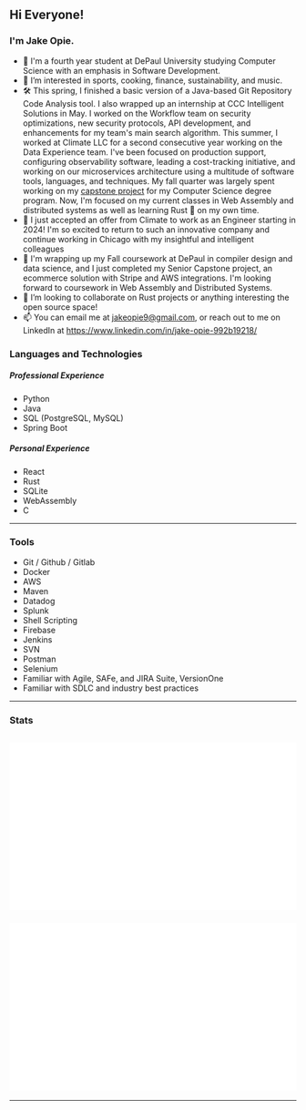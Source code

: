 ## Hi Everyone!
### I'm **Jake Opie**. 


- 👋 I'm a fourth year student at DePaul University studying Computer Science with an emphasis in Software Development.
- 👀 I’m interested in sports, cooking, finance, sustainability, and music.
- 🛠️ This spring, I finished a basic version of a Java-based Git Repository Code Analysis tool. I also wrapped up an internship at CCC Intelligent Solutions in May. I worked on the Workflow team on security optimizations, new security protocols, API development, and enhancements for my team's main search algorithm.
  This summer, I worked at Climate LLC for a second consecutive year working on the Data Experience team. I've been focused on production support, configuring observability software, leading a cost-tracking initiative, and working on our microservices architecture using a multitude of software tools, languages, and techniques.
  My fall quarter was largely spent working on my [capstone project](https://github.com/Green-Goblins-CSC394/greenGroupEcommerce) for my Computer Science degree program.
  Now, I'm focused on my current classes in Web Assembly and distributed systems as well as learning Rust :crab: on my own time.
- 💼 I just accepted an offer from Climate to work as an Engineer starting in 2024! I'm so excited to return to such an innovative company and continue working in Chicago with my insightful and intelligent colleagues
- :closed_book: I'm wrapping up my Fall coursework at DePaul in compiler design and data science, and I just completed my Senior Capstone project, an ecommerce solution with Stripe and AWS integrations. I'm looking forward to coursework in Web Assembly and Distributed Systems.
- 💞️ I’m looking to collaborate on Rust projects or anything interesting the open source space!
- 📫 You can email me at jakeopie9@gmail.com, or reach out to me on LinkedIn at https://www.linkedin.com/in/jake-opie-992b19218/

### Languages and Technologies
##### Professional Experience
- Python
- Java
- SQL (PostgreSQL, MySQL)
- Spring Boot

##### Personal Experience
- React
- Rust
- SQLite
- WebAssembly
- C
---
### Tools
- Git / Github / Gitlab
- Docker
- AWS
- Maven
- Datadog
- Splunk
- Shell Scripting
- Firebase
- Jenkins
- SVN
- Postman
- Selenium
- Familiar with Agile, SAFe, and JIRA Suite, VersionOne
- Familiar with SDLC and industry best practices
---
### Stats
![](https://github.com/jopieji/github-stats/blob/master/generated/overview.svg)
---
![](https://github.com/jopieji/github-stats/blob/master/generated/languages.svg)

---

